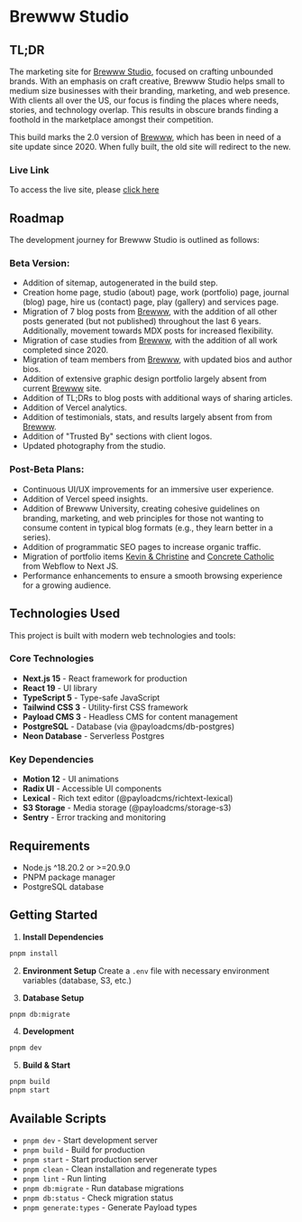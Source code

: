 # Brewww Studio

## TL;DR

The marketing site for [Brewww Studio](https://brewww.studio), focused on crafting unbounded brands. With an emphasis on craft creative, Brewww Studio helps small to medium size businesses with their branding, marketing, and web presence. With clients all over the US, our focus is finding the places where needs, stories, and technology overlap. This results in obscure brands finding a foothold in the marketplace amongst their competition.

This build marks the 2.0 version of [Brewww](https://brewww.co), which has been in need of a site update since 2020. When fully built, the old site will redirect to the new.

### Live Link

To access the live site, please [click here](https://brewww.studio)

## Roadmap

The development journey for Brewww Studio is outlined as follows:

### Beta Version:

- Addition of sitemap, autogenerated in the build step.
- Creation home page, studio (about) page, work (portfolio) page, journal (blog) page, hire us (contact) page, play (gallery) and services page.
- Migration of 7 blog posts from [Brewww](https://brewww.co), with the addition of all other posts generated (but not published) throughout the last 6 years. Additionally, movement towards MDX posts for increased flexibility.
- Migration of case studies from [Brewww](https://brewww.co), with the addition of all work completed since 2020.
- Migration of team members from [Brewww](https://brewww.co), with updated bios and author bios.
- Addition of extensive graphic design portfolio largely absent from current [Brewww](https://brewww.co) site.
- Addition of TL;DRs to blog posts with additional ways of sharing articles.
- Addition of Vercel analytics.
- Addition of testimonials, stats, and results largely absent from from [Brewww](https://brewww.co).
- Addition of "Trusted By" sections with client logos.
- Updated photography from the studio.

### Post-Beta Plans:

- Continuous UI/UX improvements for an immersive user experience.
- Addition of Vercel speed insights.
- Addition of Brewww University, creating cohesive guidelines on branding, marketing, and web principles for those not wanting to consume content in typical blog formats (e.g., they learn better in a series).
- Addition of programmatic SEO pages to increase organic traffic.
- Migration of portfolio items [Kevin & Christine](https://www.kevinandchristine2019.com) and [Concrete Catholic](https://www.concretecatholic.com) from Webflow to Next JS.
- Performance enhancements to ensure a smooth browsing experience for a growing audience.

## Technologies Used

This project is built with modern web technologies and tools:

### Core Technologies
- **Next.js 15** - React framework for production
- **React 19** - UI library
- **TypeScript 5** - Type-safe JavaScript
- **Tailwind CSS 3** - Utility-first CSS framework
- **Payload CMS 3** - Headless CMS for content management
- **PostgreSQL** - Database (via @payloadcms/db-postgres)
- **Neon Database** - Serverless Postgres

### Key Dependencies
- **Motion 12** - UI animations
- **Radix UI** - Accessible UI components
- **Lexical** - Rich text editor (@payloadcms/richtext-lexical)
- **S3 Storage** - Media storage (@payloadcms/storage-s3)
- **Sentry** - Error tracking and monitoring

## Requirements

- Node.js ^18.20.2 or >=20.9.0
- PNPM package manager
- PostgreSQL database

## Getting Started

1. **Install Dependencies**
```bash
pnpm install
```

2. **Environment Setup**
Create a `.env` file with necessary environment variables (database, S3, etc.)

3. **Database Setup**
```bash
pnpm db:migrate
```

4. **Development**
```bash
pnpm dev
```

5. **Build & Start**
```bash
pnpm build
pnpm start
```

## Available Scripts

- `pnpm dev` - Start development server
- `pnpm build` - Build for production
- `pnpm start` - Start production server
- `pnpm clean` - Clean installation and regenerate types
- `pnpm lint` - Run linting
- `pnpm db:migrate` - Run database migrations
- `pnpm db:status` - Check migration status
- `pnpm generate:types` - Generate Payload types

